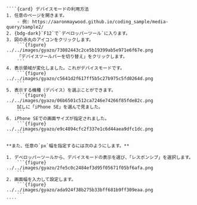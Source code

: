 `````{div} taskcard
````{card} デバイスモードの利用方法
1. 任意のページを開きます。
	- 例: https://aaronmaywood.github.io/coding_sample/media-query/sample2/
2. {bdg-dark}`F12`で`デベロッパーツール`に入ります。
3. 図の赤丸のアイコンをクリックします。
	```{figure} ../../images/gyazo/73082443c2ce5b19399ab5e971e6f67e.png
	「デバイスツールバーを切り替え」をクリックします。
	```
4. 表示領域が変化しました。これがデバイスモードです。
	```{figure} ../../images/gyazo/c5641d2f617ff5b5c27b975c5fd0264d.png
	```
5. 表示する機種（デバイス）を選ぶことができます。
	```{figure} ../../images/gyazo/06b6501c512ca7246e74266f85fde82c.png
	試しに「iPhone SE」を選んで見ました。
	```
6. iPhone SEでの画面サイズが指定されました。
	```{figure} ../../images/gyazo/e9c4894cfc2f337e1c6d44aea9dfc1dc.png
	```

**また、任意の`px`幅を指定するには次のようにします。**

1. デベロッパーツールから、デバイスモードの表示を選び、「レスポンシブ」を選択します。
	```{figure} ../../images/gyazo/2fe5c0c2484ef3d95f05671f05bf6afa.png
	```
2. 画面幅を入力して設定します。
	```{figure} ../../images/gyazo/ada924f38b275b33bff681b9ff309eaa.png
	```
````
`````
